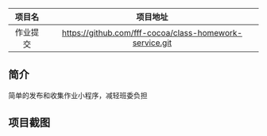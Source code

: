 |项目名    |项目地址                                     |
|:-------:|:-------------------------------------------:|
|作业提交  |https://github.com/fff-cocoa/class-homework-service.git|

## 简介

简单的发布和收集作业小程序，减轻班委负担

## 项目截图
